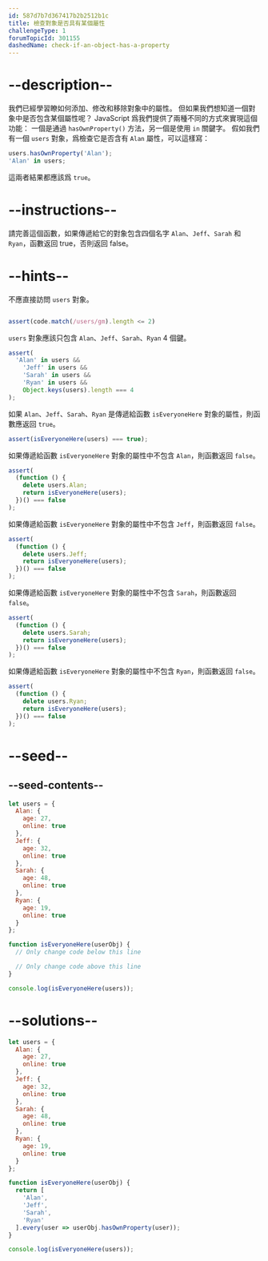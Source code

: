 ```yaml
---
id: 587d7b7d367417b2b2512b1c
title: 檢查對象是否具有某個屬性
challengeType: 1
forumTopicId: 301155
dashedName: check-if-an-object-has-a-property
---
```


# --description--

我們已經學習瞭如何添加、修改和移除對象中的屬性。 但如果我們想知道一個對象中是否包含某個屬性呢？ JavaScript 爲我們提供了兩種不同的方式來實現這個功能： 一個是通過 `hasOwnProperty()` 方法，另一個是使用 `in` 關鍵字。 假如我們有一個 `users` 對象，爲檢查它是否含有 `Alan` 屬性，可以這樣寫：

```js
users.hasOwnProperty('Alan');
'Alan' in users;
```

這兩者結果都應該爲 `true`。

# --instructions--

請完善這個函數，如果傳遞給它的對象包含四個名字 `Alan`、`Jeff`、`Sarah` 和 `Ryan`，函數返回 true，否則返回 false。

# --hints--

不應直接訪問 `users` 對象。

```js 

assert(code.match(/users/gm).length <= 2)

```

`users` 對象應該只包含 `Alan`、`Jeff`、`Sarah`、`Ryan` 4 個鍵。

```js
assert(
  'Alan' in users &&
    'Jeff' in users &&
    'Sarah' in users &&
    'Ryan' in users &&
    Object.keys(users).length === 4
);
```

如果 `Alan`、`Jeff`、`Sarah`、`Ryan` 是傳遞給函數 `isEveryoneHere` 對象的屬性，則函數應返回 `true`。

```js
assert(isEveryoneHere(users) === true);
```

如果傳遞給函數 `isEveryoneHere` 對象的屬性中不包含 `Alan`，則函數返回 `false`。

```js
assert(
  (function () {
    delete users.Alan;
    return isEveryoneHere(users);
  })() === false
);
```

如果傳遞給函數 `isEveryoneHere` 對象的屬性中不包含 `Jeff`，則函數返回 `false`。

```js
assert(
  (function () {
    delete users.Jeff;
    return isEveryoneHere(users);
  })() === false
);
```

如果傳遞給函數 `isEveryoneHere` 對象的屬性中不包含 `Sarah`，則函數返回 `false`。

```js
assert(
  (function () {
    delete users.Sarah;
    return isEveryoneHere(users);
  })() === false
);
```

如果傳遞給函數 `isEveryoneHere` 對象的屬性中不包含 `Ryan`，則函數返回 `false`。

```js
assert(
  (function () {
    delete users.Ryan;
    return isEveryoneHere(users);
  })() === false
);
```

# --seed--

## --seed-contents--

```js
let users = {
  Alan: {
    age: 27,
    online: true
  },
  Jeff: {
    age: 32,
    online: true
  },
  Sarah: {
    age: 48,
    online: true
  },
  Ryan: {
    age: 19,
    online: true
  }
};

function isEveryoneHere(userObj) {
  // Only change code below this line

  // Only change code above this line
}

console.log(isEveryoneHere(users));
```

# --solutions--

```js
let users = {
  Alan: {
    age: 27,
    online: true
  },
  Jeff: {
    age: 32,
    online: true
  },
  Sarah: {
    age: 48,
    online: true
  },
  Ryan: {
    age: 19,
    online: true
  }
};

function isEveryoneHere(userObj) {
  return [
    'Alan',
    'Jeff',
    'Sarah',
    'Ryan'
  ].every(user => userObj.hasOwnProperty(user));
}

console.log(isEveryoneHere(users));
```
